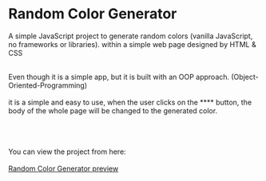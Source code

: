 # Random Color Generator
A simple JavaScript project to generate random colors (vanilla JavaScript, no frameworks or libraries). within a simple web page designed by HTML &amp; CSS

<br/>
Even though it is a simple app, but it is built with an OOP approach. (Object-Oriented-Programming)
<br/><br/>
it is a simple and easy to use, when the user clicks on the **** button, the body of the whole page will be changed to the generated color.

 <br/><br/> <br/>
You can view the project from here: <br/><br/>
[Random Color Generator preview](https://ahmed-alawi-ba.github.io/random-color-generator/)



